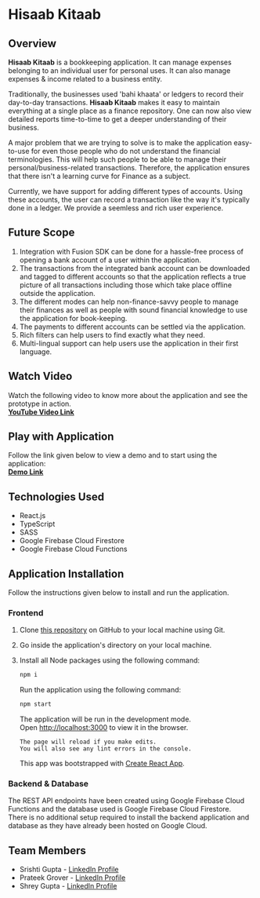 # Hisaab Kitaab

## Overview

**Hisaab Kitaab** is a bookkeeping application. It can manage expenses belonging to an individual user for personal uses. It can also manage expenses & income related to a business entity.

Traditionally, the businesses used 'bahi khaata' or ledgers to record their day-to-day transactions. **Hisaab Kitaab** makes it easy to maintain everything at a single place as a finance repository. One can now also view detailed reports time-to-time to get a deeper understanding of their business.

A major problem that we are trying to solve is to make the application easy-to-use for even those people who do not understand the financial terminologies. This will help such people to be able to manage their personal/business-related transactions. Therefore, the application ensures that there isn't a learning curve for Finance as a subject.

Currently, we have support for adding different types of accounts. Using these accounts, the user can record a transaction like the way it's typically done in a ledger. We provide a seemless and rich user experience.

## Future Scope

1. Integration with Fusion SDK can be done for a hassle-free process of opening a bank account of a user within the application.
2. The transactions from the integrated bank account can be downloaded and tagged to different accounts so that the application reflects a true picture of all transactions including those which take place offline outside the application.
3. The different modes can help non-finance-savvy people to manage their finances as well as people with sound financial knowledge to use the application for book-keeping.
4. The payments to different accounts can be settled via the application.
5. Rich filters can help users to find exactly what they need.
6. Multi-lingual support can help users use the application in their first language.

## Watch Video

Watch the following video to know more about the application and see the prototype in action.  
**[YouTube Video Link](https://youtu.be/rvnQtCTypDE)**

## Play with Application

Follow the link given below to view a demo and to start using the application:  
**[Demo Link](https://hisaabkitaab-xcoders.netlify.app)**

## Technologies Used

- React.js
- TypeScript
- SASS
- Google Firebase Cloud Firestore
- Google Firebase Cloud Functions

## Application Installation

Follow the instructions given below to install and run the application.

### Frontend

1.  Clone [this repository](https://github.com/srishti/hisaab-kitaab-frontend/commits/main) on GitHub to your local machine using Git.
2.  Go inside the application's directory on your local machine.
3.  Install all Node packages using the following command:

    ```bash
    npm i
    ```

    Run the application using the following command:

    ```bash
    npm start
    ```

    The application will be run in the development mode.  
    Open [http://localhost:3000](http://localhost:3000) to view it in the browser.

        The page will reload if you make edits.
        You will also see any lint errors in the console.

    This app was bootstrapped with [Create React App](https://github.com/facebook/create-react-app).

### Backend & Database

The REST API endpoints have been created using Google Firebase Cloud Functions and the database used is Google Firebase Cloud Firestore.  
There is no additional setup required to install the backend application and database as they have already been hosted on Google Cloud.

## Team Members

- Srishti Gupta - [LinkedIn Profile](https://www.linkedin.com/in/srishti--gupta/)
- Prateek Grover - [LinkedIn Profile](https://www.linkedin.com/in/prateekgrover/)
- Shrey Gupta - [LinkedIn Profile](https://www.linkedin.com/in/shrey-gupta-04392b133/)
